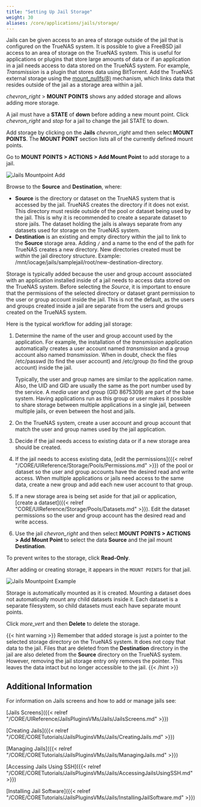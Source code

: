 ```yaml
---
title: "Setting Up Jail Storage"
weight: 30
aliases: /core/applications/jails/storage/
---
```



Jails can be given access to an area of storage outside of the jail that is configured on the TrueNAS system.
It is possible to give a FreeBSD jail access to an area of storage on the TrueNAS system.
This is useful for applications or plugins that store large amounts of data or if an application in a jail needs access to data stored on the TrueNAS system.
For example, *Transmission* is a plugin that stores data using BitTorrent.
Add the TrueNAS external storage using the [mount_nullfs(8)](https://www.freebsd.org/cgi/man.cgi?query=mount_nullfs) mechanism, which links data that resides outside of the jail as a storage area within a jail.

<i class="material-icons" aria-hidden="true" title="Expand">chevron_right</i> > **MOUNT POINTS** shows any added storage and allows adding more storage.

A jail must have a **STATE** of **down** before adding a new mount point.
Click <i class="material-icons" aria-hidden="true" title="Expand">chevron_right</i> and <i class="material-icons" aria-hidden="true" title="Stop">stop</i> for a jail to change the jail STATE to down.

Add storage by clicking  on the **Jails** <i class="material-icons" aria-hidden="true" title="Expand">chevron_right</i> amd then select **MOUNT POINTS**.
The **MOUNT POINT** section lists all of the currently defined mount points.

Go to **MOUNT POINTS > ACTIONS > Add Mount Point** to add storage to a jail.

![Jails Mountpoint Add](/images/CORE/12.0/JailMountpointAdd.png "Jails Mountpoint Add")

Browse to the **Source** and **Destination**, where:

* **Source** is the directory or dataset on the TrueNAS system that is accessed by the jail.
  TrueNAS creates the directory if it does not exist.
  This directory must reside outside of the pool or dataset being used by the jail.
  This is why it is recommended to create a separate dataset to store jails.
  The dataset holding the jails is always separate from any datasets used for storage on the TrueNAS system.
* **Destination** is an existing and empty directory within the jail to link to the **Source** storage area.
  Adding `/` and a name to the end of the path for TrueNAS creates a new directory.
  New directories created must be *within* the jail directory structure. Example: <file>/mnt/iocage/jails/samplejail/root/new-destination-directory</file>.

Storage is typically added because the user and group account associated with an application installed inside of a jail needs to access data stored on the TrueNAS system.
Before selecting the *Source*, it is important to ensure that the permissions of the selected directory or dataset grant permission to the user or group account inside the jail.
This is not the default, as the users and groups created inside a jail are separate from the users and groups created on the TrueNAS system.

Here is the typical workflow for adding jail storage:

1. Determine the name of the user and group account used by the application.
   For example, the installation of the *transmission* application automatically creates a user account named *transmission* and a group account also named *transmission*.
   When in doubt, check the files <file>/etc/passwd</file> (to find the user account) and <file>/etc/group</file> (to find the group account) inside the jail.

   Typically, the user and group names are similar to the application name.
   Also, the UID and GID are usually the same as the port number used by the service.
   A *media* user and group (GID 8675309) are part of the base system. Having applications run as this group or user makes it possible to share storage between multiple applications in a single jail, between multiple jails, or even between the host and jails.

2. On the TrueNAS system, create a user account and group account that match the user and group names used by the jail application.

3. Decide if the jail needs access to existing data or if a new storage area should be created.

4. If the jail needs to access existing data, [edit the permissions]({{< relref "/CORE/UIReference/Storage/Pools/Permissions.md" >}}) of the pool or dataset so the user and group accounts have the desired read and write access.
   When multiple applications or jails need access to the same data, create a new group and add each new user account to that group.

5. If a new storage area is being set aside for that jail or application, [create a dataset]({{< relref "CORE/UIReference/Storage/Pools/Datasets.md" >}}).
   Edit the dataset permissions so the user and group account has the desired read and write access.

6. Use the jail <i class="material-icons" aria-hidden="true" title="Expand">chevron_right</i> and then select **MOUNT POINTS > ACTIONS > Add Mount Point** to select the data **Source** and the jail mount **Destination**.

To prevent writes to the storage, click **Read-Only**.

After adding or creating storage, it appears in the `MOUNT POINTS` for that jail.

![Jails Mountpoint Example](/images/CORE/12.0/JailMountpointExample.png "Jails Mountpoint Example")

Storage is automatically mounted as it is created.
Mounting a dataset does not automatically mount any child datasets inside it.
Each dataset is a separate filesystem, so child datasets must each have separate mount points.

Click <i class="material-icons" aria-hidden="true" title="Options">more_vert</i> and then **Delete** to delete the storage.

{{< hint warning >}}
Remember that added storage is just a pointer to the selected storage directory on the TrueNAS system.
It does not copy that data to the jail.
Files that are deleted from the **Destination** directory in the jail are also deleted from the **Source** directory on the TrueNAS system.
However, removing the jail storage entry only removes the pointer.
This leaves the data intact but no longer accessible to the jail.
{{< /hint >}}

## Additional Information
For information on Jails screens and how to add or manage jails see:

[Jails Screens]({{< relref "/CORE/UIReference/JailsPluginsVMs/Jails/JailsScreens.md" >}})

[Creating Jails]({{< relref "/CORE/CORETutorials/JailsPluginsVMs/Jails/CreatingJails.md" >}})

[Managing Jails]({{< relref "/CORE/CORETutorials/JailsPluginsVMs/Jails/ManagingJails.md" >}})

[Accessing Jails Using SSH]({{< relref "/CORE/CORETutorials/JailsPluginsVMs/Jails/AccessingJailsUsingSSH.md" >}})

[Installing Jail Software]({{< relref "/CORE/CORETutorials/JailsPluginsVMs/Jails/InstallingJailSoftware.md" >}})
